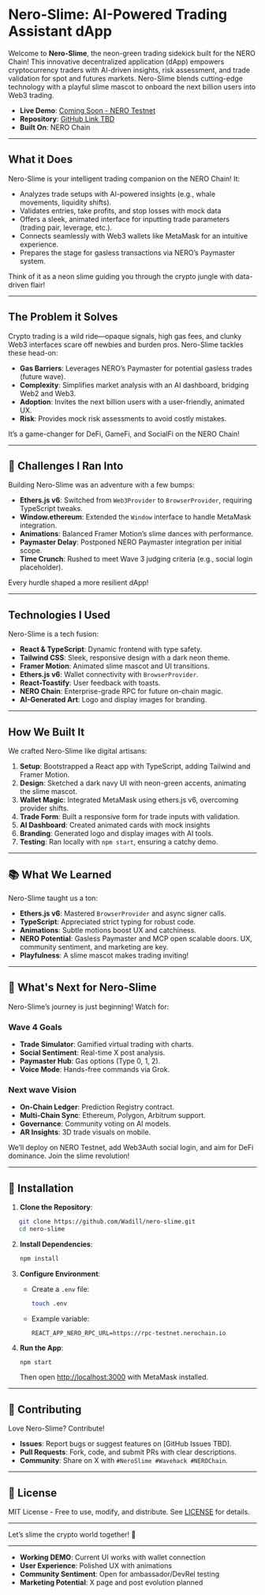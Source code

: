 # Nero-Slime: AI-Powered Trading Assistant dApp

Welcome to **Nero-Slime**, the neon-green trading sidekick built for the NERO Chain! This innovative decentralized application (dApp) empowers cryptocurrency traders with AI-driven insights, risk assessment, and trade validation for spot and futures markets. Nero-Slime blends cutting-edge technology with a playful slime mascot to onboard the next billion users into Web3 trading.

- **Live Demo**: [Coming Soon - NERO Testnet](https://nero-slime.netlify.app/)  
- **Repository**: [GitHub Link TBD](https://github.com/Wadill/nero-slime.git)  
- **Built On**: NERO Chain  


---

## What it Does

Nero-Slime is your intelligent trading companion on the NERO Chain! It:

- Analyzes trade setups with AI-powered insights (e.g., whale movements, liquidity shifts).
- Validates entries, take profits, and stop losses with mock data 
- Offers a sleek, animated interface for inputting trade parameters (trading pair, leverage, etc.).
- Connects seamlessly with Web3 wallets like MetaMask for an intuitive experience.
- Prepares the stage for gasless transactions via NERO’s Paymaster system.

Think of it as a neon slime guiding you through the crypto jungle with data-driven flair!

---

## The Problem it Solves

Crypto trading is a wild ride—opaque signals, high gas fees, and clunky Web3 interfaces scare off newbies and burden pros. Nero-Slime tackles these head-on:

- **Gas Barriers**: Leverages NERO’s Paymaster for potential gasless trades (future wave).
- **Complexity**: Simplifies market analysis with an AI dashboard, bridging Web2 and Web3.
- **Adoption**: Invites the next billion users with a user-friendly, animated UX.
- **Risk**: Provides mock risk assessments to avoid costly mistakes.

It’s a game-changer for DeFi, GameFi, and SocialFi on the NERO Chain!

---

## 🧱 Challenges I Ran Into

Building Nero-Slime was an adventure with a few bumps:

- **Ethers.js v6**: Switched from `Web3Provider` to `BrowserProvider`, requiring TypeScript tweaks.
- **Window.ethereum**: Extended the `Window` interface to handle MetaMask integration.
- **Animations**: Balanced Framer Motion’s slime dances with performance.
- **Paymaster Delay**: Postponed NERO Paymaster integration per initial scope.
- **Time Crunch**: Rushed to meet Wave 3 judging criteria (e.g., social login placeholder).

Every hurdle shaped a more resilient dApp!

---

## Technologies I Used

Nero-Slime is a tech fusion:

- **React & TypeScript**: Dynamic frontend with type safety.
- **Tailwind CSS**: Sleek, responsive design with a dark neon theme.
- **Framer Motion**: Animated slime mascot and UI transitions.
- **Ethers.js v6**: Wallet connectivity with `BrowserProvider`.
- **React-Toastify**: User feedback with toasts.
- **NERO Chain**: Enterprise-grade RPC for future on-chain magic.
- **AI-Generated Art**: Logo and display images for branding.

---

## How We Built It

We crafted Nero-Slime like digital artisans:

1. **Setup**: Bootstrapped a React app with TypeScript, adding Tailwind and Framer Motion.
2. **Design**: Sketched a dark navy UI with neon-green accents, animating the slime mascot.
3. **Wallet Magic**: Integrated MetaMask using ethers.js v6, overcoming provider shifts.
4. **Trade Form**: Built a responsive form for trade inputs with validation.
5. **AI Dashboard**: Created animated cards with mock insights 
6. **Branding**: Generated logo and display images with AI tools.
7. **Testing**: Ran locally with `npm start`, ensuring a catchy demo.

---

## 📚 What We Learned

Nero-Slime taught us a ton:

- **Ethers.js v6**: Mastered `BrowserProvider` and async signer calls.
- **TypeScript**: Appreciated strict typing for robust code.
- **Animations**: Subtle motions boost UX and catchiness.
- **NERO Potential**: Gasless Paymaster and MCP open scalable doors.
UX, community sentiment, and marketing are key.
- **Playfulness**: A slime mascot makes trading inviting!

---

## 🔮 What's Next for Nero-Slime

Nero-Slime’s journey is just beginning! Watch for:

### Wave 4 Goals
- **Trade Simulator**: Gamified virtual trading with charts.
- **Social Sentiment**: Real-time X post analysis.
- **Paymaster Hub**: Gas options (Type 0, 1, 2).
- **Voice Mode**: Hands-free commands via Grok.

### Next wave Vision
- **On-Chain Ledger**: Prediction Registry contract.
- **Multi-Chain Sync**: Ethereum, Polygon, Arbitrum support.
- **Governance**: Community voting on AI models.
- **AR Insights**: 3D trade visuals on mobile.

We’ll deploy on NERO Testnet, add Web3Auth social login, and aim for DeFi dominance. Join the slime revolution!

---

## 🧩 Installation

1. **Clone the Repository**:
```bash
   git clone https://github.com/Wadill/nero-slime.git
   cd nero-slime
````

2. **Install Dependencies**:

   ```bash
   npm install
   ```

3. **Configure Environment**:

   * Create a `.env` file:

     ```bash
     touch .env
     ```
   * Example variable:

     ```
     REACT_APP_NERO_RPC_URL=https://rpc-testnet.nerochain.io
     ```

4. **Run the App**:

   ```bash
   npm start
   ```

   Then open [http://localhost:3000](http://localhost:3000) with MetaMask installed.

---

## 🤝 Contributing

Love Nero-Slime? Contribute!

* **Issues**: Report bugs or suggest features on \[GitHub Issues TBD].
* **Pull Requests**: Fork, code, and submit PRs with clear descriptions.
* **Community**: Share on X with `#NeroSlime #Wavehack #NEROChain`.

---

## 🪪 License

MIT License - Free to use, modify, and distribute. See [LICENSE](LICENSE) for details.


---

Let’s slime the crypto world together! 🚀

---

* **Working DEMO**: Current UI works with wallet connection 
* **User Experience**: Polished UX with animations 
* **Community Sentiment**: Open for ambassador/DevRel testing 
* **Marketing Potential**: X page and post evolution planned 
